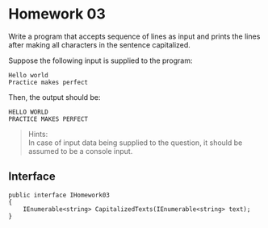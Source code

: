 # Homework 03
Write a program that accepts sequence of lines as input and prints the lines after making all characters in the sentence capitalized.

Suppose the following input is supplied to the program:
```
Hello world
Practice makes perfect
```

Then, the output should be:
```
HELLO WORLD
PRACTICE MAKES PERFECT
```

> Hints:  
In case of input data being supplied to the question, it should be assumed to be a console input.

## Interface
```
public interface IHomework03
{
    IEnumerable<string> CapitalizedTexts(IEnumerable<string> text);
}
```